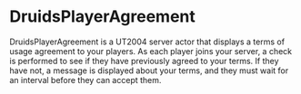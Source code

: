 DruidsPlayerAgreement
=====================

DruidsPlayerAgreement is a UT2004 server actor that displays a terms of usage agreement to your players.  As each player joins your server, a check is performed to see if they have previously agreed to your terms. If they have not, a message is displayed about your terms, and they must wait for an interval before they can accept them.

